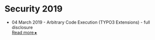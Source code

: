# Security 2019

* 04 March 2019 - Arbitrary Code Execution (TYPO3 Extensions) - full disclosure  
  [Read more ▸](https://github.com/schams-net/security/tree/master/TYPO3/2019/20190304-arbitrary-code-execution-typo3-extensions)

